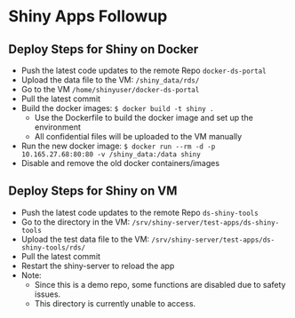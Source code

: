 # Shiny Apps Followup

## Deploy Steps for Shiny on Docker

* Push the latest code updates to the remote Repo `docker-ds-portal`
* Upload the data file to the VM: `/shiny_data/rds/`
* Go to the VM `/home/shinyuser/docker-ds-portal`
* Pull the latest commit
* Build the docker images: `$ docker build -t shiny .`
    * Use the Dockerfile to build the docker image and set up the environment
    * All confidential files will be uploaded to the VM manually
* Run the new docker image: `$ docker run --rm -d -p 10.165.27.68:80:80 -v /shiny_data:/data shiny`
* Disable and remove the old docker containers/images

## Deploy Steps for Shiny on VM

* Push the latest code updates to the remote Repo `ds-shiny-tools`
* Go to the directory in the VM: `/srv/shiny-server/test-apps/ds-shiny-tools`
* Upload the test data file to the VM: `/srv/shiny-server/test-apps/ds-shiny-tools/rds/`
* Pull the latest commit
* Restart the shiny-server to reload the app
* Note:
    * Since this is a demo repo, some functions are disabled due to safety issues.
    * This directory is currently unable to access. 